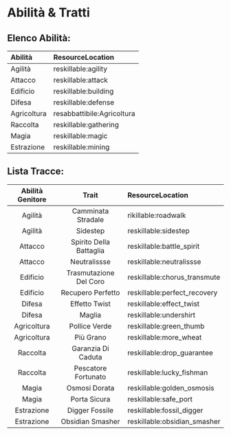 # Abilità & Tratti

## Elenco Abilità:

| Abilità     | ResourceLocation           |
|:----------- |:-------------------------- |
| Agilità     | reskillable:agility        |
| Attacco     | reskillable:attack         |
| Edificio    | reskillable:building       |
| Difesa      | reskillable:defense        |
| Agricoltura | resabbattibile:Agricoltura |
| Raccolta    | reskillable:gathering      |
| Magia       | reskillable:magic          |
| Estrazione  | reskillable:mining         |

## Lista Tracce:

| Abilità Genitore |          Trait          | ResourceLocation             |
|:----------------:|:-----------------------:|:---------------------------- |
|     Agilità      |   Camminata Stradale    | rikillable:roadwalk          |
|     Agilità      |        Sidestep         | reskillable:sidestep         |
|     Attacco      | Spirito Della Battaglia | reskillable:battle_spirit    |
|     Attacco      |      Neutralissse       | reskillable:neutralissse     |
|     Edificio     | Trasmutazione Del Coro  | reskillable:chorus_transmute |
|     Edificio     |    Recupero Perfetto    | reskillable:perfect_recovery |
|      Difesa      |      Effetto Twist      | reskillable:effect_twist     |
|      Difesa      |         Maglia          | reskillable:undershirt       |
|   Agricoltura    |      Pollice Verde      | reskillable:green_thumb      |
|   Agricoltura    |        Più Grano        | reskillable:more_wheat       |
|     Raccolta     |   Garanzia Di Caduta    | reskillable:drop_guarantee   |
|     Raccolta     |   Pescatore Fortunato   | reskillable:lucky_fishman    |
|      Magia       |      Osmosi Dorata      | reskillable:golden_osmosis   |
|      Magia       |      Porta Sicura       | reskillable:safe_port        |
|    Estrazione    |     Digger Fossile      | reskillable:fossil_digger    |
|    Estrazione    |    Obsidian Smasher     | reskillable:obsidian_smasher |